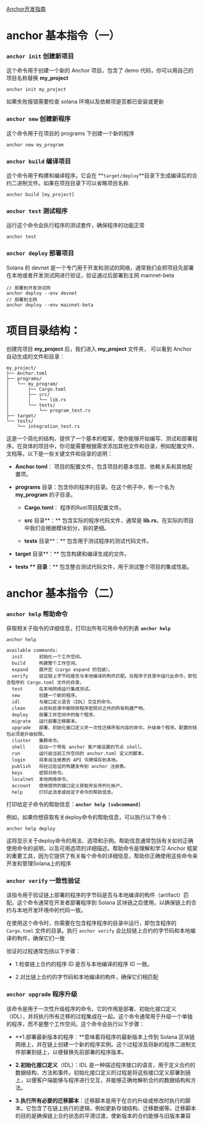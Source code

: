 [Anchor开发指南](https://leapwhale.com/article/9dk17j5q)

# anchor 基本指令（一）

### `anchor init` 创建新项目

这个命令用于创建一个新的 Anchor 项目，包含了 demo 代码，你可以用自己的项目名称替换 **my_project**

```
anchor init my_project
```

如果失败报错需要检查 solana 环境以及依赖项是否都已安装或更新

### `anchor new` 创建新程序

这个命令用于在项目的 programs 下创建一个新的程序

```
anchor new my_program
```

### `anchor build` 编译项目

这个命令用于构建和编译程序。它会在 **`target/deploy`**目录下生成编译后的合约二进制文件。如果在项目目录下可以省略项目名称

```
anchor build [my_project]
```

### `anchor test` 测试程序

运行这个命令会执行程序的测试套件，确保程序的功能正常

```
anchor test
```

### `anchor deploy` 部署项目

Solana 的 devnet 是一个专门用于开发和测试的网络，通常我们会把项目先部署在本地或者开发测试网进行验证，验证通过后部署到主网 mainnet-beta

```
// 部署到开发测试网
anchor deploy --env devnet
// 部署到主网
anchor deploy --env mainnet-beta
```

# 项目目录结构：

创建完项目 **my_project** 后，我们进入 **my_project** 文件夹， 可以看到 Anchor 自动生成的文件和目录：

```
my_project/
├── Anchor.toml
├── programs/
│   └── my_program/
│       ├── Cargo.toml
│       ├── src/
│       │   └── lib.rs
│       └── tests/
│           └── program_test.rs
├── target/
└── tests/
    └── integration_test.rs
```

这是一个简化的结构，提供了一个基本的框架，使你能够开始编写、测试和部署程序。在具体的项目中，你可能需要根据需求添加其他文件和目录，例如配置文件、文档等。以下是一些关键文件和目录的说明：



- **Anchor.toml**： 项目的配置文件，包含项目的基本信息、依赖关系和其他配置项。

- **programs** 目录：包含你的程序的目录。在这个例子中，有一个名为 **my_program** 的子目录。

  - **Cargo.toml**： 程序的Rust项目配置文件。

  - **src** 目录**：** 包含实际的程序代码文件，通常是 **lib.rs**，在实际的项目中我们会根据模块划分，拆的更细。

  - **tests** 目录**：** 包含用于测试程序的测试代码文件。

- **target** 目录**：** 包含构建和编译生成的文件。

- **tests ** 目录**：** 包含整合测试代码文件，用于测试整个项目的集成性能。

# anchor 基本指令（二）

### `anchor help` 帮助命令

获取相关子指令的详细信息，打印出所有可用命令的列表 **`anchor help`**

```
anchor help

available commands:
  init      初始化一个工作空间。
  build     构建整个工作空间。
  expand    展开宏（cargo expand 的包装）。
  verify    验证链上字节码是否与本地编译的构件匹配。在程序子目录中运行此命令，即包含程序的 Cargo.toml 文件的目录。
  test      在本地网络运行集成测试。
  new       创建一个新的程序。
  idl       与接口定义语言（IDL）交互的命令。
  clean     从目标目录中删除除程序密钥对之外的所有构建产物。
  deploy    部署工作空间中的每个程序。
  migrate   运行部署迁移脚本。
  upgrade   部署、初始化接口定义并一次性迁移所有内容的命令。升级单个程序。配置的钱包必须是升级权限。
  cluster   集群命令。
  shell     启动一个带有 anchor 客户端设置的节点 shell。
  run       运行由当前工作空间的 anchor.toml 定义的脚本。
  login     将来自注册表的 API 令牌保存到本地。
  publish   将经过验证的构建发布到 anchor 注册表。
  keys      密钥对命令。
  localnet  本地网络命令。
  account   使用提供的接口定义获取并反序列化帐户。
  help      打印此消息或给定子命令的帮助信息。
```

打印给定子命令的帮助信息：**`anchor help [subcommand]`**

例如，如果你想获取有关deploy命令的帮助信息，可以执行以下命令：

```
anchor help deploy
```

这将显示关于deploy命令的用法、选项和示例。帮助信息通常包括有关如何正确使用命令的说明，以及可用选项的详细描述。帮助命令是理解和学习 Anchor 框架的重要工具，因为它提供了有关每个命令的详细信息，帮助你正确使用这些命令来开发和管理Solana上的程序

### `anchor verify` 一致性验证

该指令用于验证链上部署的程序的字节码是否与本地编译的构件（artifact）匹配。这个命令通常在开发者部署程序到 Solana 区块链之后使用，以确保链上的合约与本地开发环境中的代码一致。

在使用这个命令时，你需要在包含程序程序的目录中运行，即包含程序的 `Cargo.toml` 文件的目录。执行 `anchor verify` 会比较链上合约的字节码和本地编译的构件，确保它们一致

验证的过程通常包括以下步骤：

- 1.检查链上合约的程序 ID 是否与本地编译的程序 ID 一致。

- 2.对比链上合约的字节码和本地编译的构件，确保它们相匹配

### `anchor upgrade` 程序升级

该命令是用于一次性升级程序的命令。它的作用是部署、初始化接口定义（IDL），并将执行所有迁移的过程集成在一起。这个命令通常用于升级一个单独的程序，而不是整个工作空间。这个命令会执行以下步骤：

- **1.部署最新版本的程序：**意味着将程序的最新版本上传到 Solana 区块链网络上，并在链上创建一个新的程序实例。这个过程涉及将新的程序二进制文件部署到链上，以便替换先前部署的程序版本。

- **2.初始化接口定义**（IDL）：IDL 是一种描述程序接口的语言，用于定义合约的数据结构、方法和事件。初始化接口定义的过程是将这些接口定义部署到链上，以便客户端能够与程序进行交互，并能够正确地解析合约的数据结构和方法。

- **3.执行所有必要的迁移脚本**：迁移脚本是用于在合约升级或修改时执行的脚本。它包含了在链上执行的逻辑，例如更新存储结构、迁移数据等。迁移脚本的目的是确保链上合约状态的平滑过渡，使新版本的合约能够与旧版本兼容
